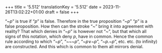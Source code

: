 +++
title = '5.512'
translationKey = '5.512'
date = 2023-11-26T13:02:22+01:00
draft = false
+++

“<span class="mathmode"><span class="mathop">~</span><var>p</var></span>” is true if “<span class="mathmode"><var>p</var></span>” is false. Therefore in the true proposition “<span class="mathmode"><span class="mathop">~</span><var>p</var></span>” “<span class="mathmode"><var>p</var></span>” is a false proposition. How then can the stroke “~” bring it into agreement with reality?
That which denies in “<span class="mathmode"><span class="mathop">~</span><var>p</var></span>” is however not “~”, but that which all signs of this notation, which deny <span class="mathmode"><var>p</var></span>, have in common.
Hence the common rule according to which “<span class="mathmode"><span class="mathop">~</span><var>p</var></span>”, “<span class="mathmode"><span class="mathop">~</span><span class="mathop">~</span><span class="mathop">~</span><var>p</var></span>”, “<span class="mathmode"><span class="mathop">~</span><var>p</var><span class="mathrel"><span class="symbol">∨</span></span><span class="mathop">~</span><var>p</var></span>”, “<span class="mathmode"><span class="mathop">~</span><var>p</var><span class="mathrel">.</span><span class="mathop">~</span><var>p</var></span>”, etc. etc. (to infinity) are constructed. And this which is common to them all mirrors denial.
